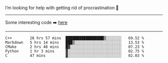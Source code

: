 I’m looking for help with getting rid of procrastination 🤔

-----

Some interesting code :arrow_right: [here](https://github.com/zhen8838/playground)

-----

<!--START_SECTION:waka-->
```text
C++        26 hrs 57 mins  █████████████████▒░░░░░░░   69.52 % 
Markdown   5 hrs 14 mins   ███▒░░░░░░░░░░░░░░░░░░░░░   13.53 % 
CMake      2 hrs 48 mins   █▓░░░░░░░░░░░░░░░░░░░░░░░   07.23 % 
Python     1 hr 3 mins     ▓░░░░░░░░░░░░░░░░░░░░░░░░   02.75 % 
C          47 mins         ▓░░░░░░░░░░░░░░░░░░░░░░░░   02.03 % 
```
<!--END_SECTION:waka-->

<!--
**zhen8838/zhen8838** is a ✨ _special_ ✨ repository because its `README.md` (this file) appears on your GitHub profile.

Here are some ideas to get you started:

- 🔭 I’m currently working on ...
- 🌱 I’m currently learning ...
- 👯 I’m looking to collaborate on ...
 ...
- 💬 Ask me about ...
- 📫 How to reach me: ...
- 😄 Pronouns: ...
- ⚡ Fun fact: ...
-->
